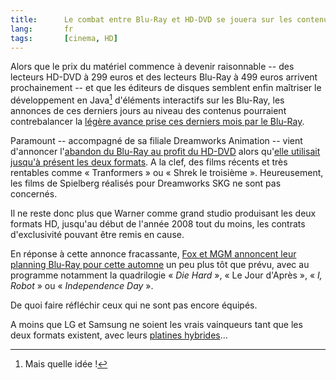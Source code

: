 ```yaml
---
title:      Le combat entre Blu-Ray et HD-DVD se jouera sur les contenus
lang:       fr
tags:       [cinema, HD]
---
```


Alors que le prix du matériel commence à devenir raisonnable -- des lecteurs HD-DVD à 299 euros et des lecteurs Blu-Ray à 499 euros arrivent prochainement -- et que les éditeurs de disques semblent enfin maîtriser le développement en Java[^1] d'éléments interactifs sur les Blu-Ray, les annonces de ces derniers jours au niveau des contenus pourraient contrebalancer la [légère avance prise ces derniers mois par le Blu-Ray](/2007/07/sony-renforce-le-marketing-de-son-format-dvd-hd-blu-ray.html).


[^1]: Mais quelle idée !

Paramount -- accompagné de sa filiale Dreamworks Animation -- vient d'annoncer l'[abandon du Blu-Ray au profit du HD-DVD](http://www.viacom.com/NEWS/NewsText.aspx?RID=1042073) alors qu'[elle utilisait jusqu'à présent les deux formats](http://www.ratiatum.com/news2472_Paramount_proposera_du_BluRay_et_du_HD_DVD.html). A la clef, des films récents et très rentables comme « Tranformers » ou « Shrek le troisième ». Heureusement, les films de Spielberg réalisés pour Dreamworks SKG ne sont pas concernés.

Il ne reste donc plus que Warner comme grand studio produisant les deux formats HD, jusqu'au début de l'année 2008 tout du moins, les contrats d'exclusivité pouvant être remis en cause.

En réponse à cette annonce fracassante, [Fox et MGM annoncent leur planning Blu-Ray pour cette automne](http://biz.yahoo.com/cnw/070820/fox_home_entertainmnt.html?.v=1) un peu plus tôt que prévu, avec au programme notamment la quadrilogie « *Die Hard* », « Le Jour d'Après », « *I, Robot* » ou « *Independence Day* ».

De quoi faire réfléchir ceux qui ne sont pas encore équipés.

A moins que LG et Samsung ne soient les vrais vainqueurs tant que les deux formats existent, avec leurs [platines hybrides](http://www.dvdrama.com/news.php?21023)…
